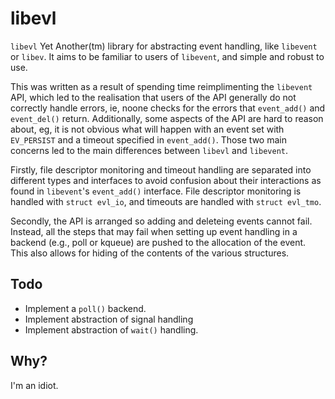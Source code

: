 libevl
===========

`libevl` Yet Another(tm) library for abstracting event handling,
like `libevent` or `libev`. It aims to be familiar to users of
`libevent`, and simple and robust to use.

This was written as a result of spending time reimplimenting the
`libevent` API, which led to the realisation that users of the API
generally do not correctly handle errors, ie, noone checks for the
errors that `event_add()` and `event_del()` return. Additionally,
some aspects of the API are hard to reason about, eg, it is not
obvious what will happen with an event set with `EV_PERSIST` and a
timeout specified in `event_add()`. Those two main concerns led to
the main differences between `libevl` and `libevent`.

Firstly, file descriptor monitoring and timeout handling are separated
into different types and interfaces to avoid confusion about their
interactions as found in `libevent`'s `event_add()` interface.
File descriptor monitoring is handled with `struct evl_io`, and
timeouts are handled with `struct evl_tmo`.

Secondly, the API is arranged so adding and deleteing events cannot
fail. Instead, all the steps that may fail when setting up event
handling in a backend (e.g., poll or kqueue) are pushed to the
allocation of the event. This also allows for hiding of the contents
of the various structures.

Todo
---

- Implement a `poll()` backend.
- Implement abstraction of signal handling
- Implement abstraction of `wait()` handling.

Why?
----

I'm an idiot.
